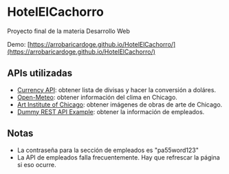 # HotelElCachorro
Proyecto final de la materia Desarrollo Web

Demo: [https://arrobaricardoge.github.io/HotelElCachorro/](https://arrobaricardoge.github.io/HotelElCachorro/)

## APIs utilizadas
- [Currency API](https://github.com/fawazahmed0/currency-api#readme): obtener lista de divisas y hacer la conversión a doláres.
- [Open-Meteo](https://open-meteo.com/en): obtener información del clima en Chicago.
- [Art Institute of Chicago](https://api.artic.edu/docs/): obtener imágenes de obras de arte de Chicago. 
- [Dummy REST API Example](https://dummy.restapiexample.com/): obtener la información de empleados.

## Notas
- La contraseña para la sección de empleados es "pa55word123"
- La API de empleados falla frecuentemente. Hay que refrescar la página si eso ocurre. 
